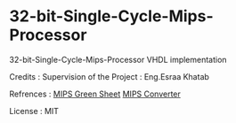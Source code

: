 # 32-bit-Single-Cycle-Mips-Processor
32-bit-Single-Cycle-Mips-Processor VHDL implementation 

Credits :
Supervision of the Project : Eng.Esraa Khatab

Refrences :
[MIPS Green Sheet](https://inst.eecs.berkeley.edu/~cs61c/resources/MIPS_Green_Sheet.pdf "Mips Green sheet")
[MIPS Converter](http://eg.bucknell.edu/~csci320/mips_web/ "MIPS Converter")

License :
MIT 
